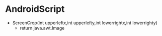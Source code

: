 # AndroidScript
- ScreenCrop(int upperleftx,int upperlefty,int lowerrightx,int lowerrighty)
  - return java.awt.Image  
